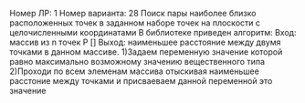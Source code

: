 Номер ЛР: 1 
Номер варианта:
28 Поиск пары наиболее близко расположенных
точек в заданном наборе точек на плоскости с целочисленными координатами
В библиотеке приведен алгоритм: 
Вход: массив из n точек P [] 
Выход:
наименьшее расстояние между двумя точками в данном массиве. 
1)Задаем
переменную значение которой равно максимально возможному значению
вещественного типа 
2)Проходи по всем элеменам массива отыскивая
наименьшее расстоние между точками и присваеваем данной переменной это
значение
